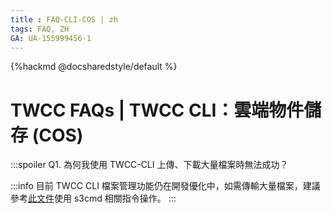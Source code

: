 ```yaml
---
title : FAQ-CLI-COS | zh
tags: FAQ, ZH
GA: UA-155999456-1
---
```


{%hackmd @docsharedstyle/default %}

# TWCC FAQs | TWCC CLI：雲端物件儲存 (COS)

:::spoiler Q1. 為何我使用 TWCC-CLI 上傳、下載大量檔案時無法成功？

:::info
目前 TWCC CLI 檔案管理功能仍在開發優化中，如需傳輸大量檔案，建議參考[<ins>此文件</ins>](https://man.twcc.ai/@twccdocs/doc-cos-main-zh/https%3A%2F%2Fman.twcc.ai%2F%40twccdocs%2Fcosbackup-zh)使用 s3cmd 相關指令操作。
:::